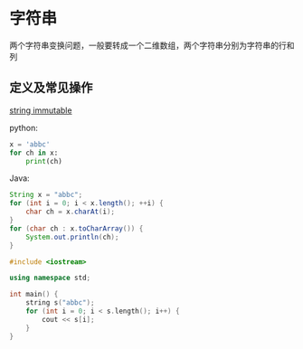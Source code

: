 # 字符串

两个字符串变换问题，一般要转成一个二维数组，两个字符串分别为字符串的行和列



## 定义及常见操作

[string immutable](https://lemire.me/blog/2017/07/07/are-your-strings-immutable/)

python:

```python
x = 'abbc'
for ch in x: 
    print(ch)
```

Java:

```Java
String x = "abbc";
for (int i = 0; i < x.length(); ++i) {
    char ch = x.charAt(i);
}
for (char ch : x.toCharArray()) {
    System.out.println(ch);
}
```

```c++
#include <iostream>

using namespace std;

int main() {
    string s("abbc");
    for (int i = 0; i < s.length(); i++) {
        cout << s[i];
    }
}
```


